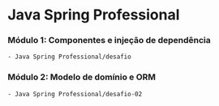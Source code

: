 # Java Spring Professional

### Módulo 1: Componentes e injeção de dependência
    - Java Spring Professional/desafio
    
### Módulo 2: Modelo de domínio e ORM
    - Java Spring Professional/desafio-02


